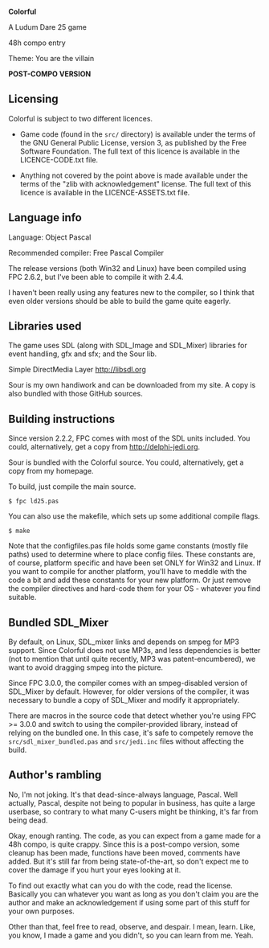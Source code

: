 **Colorful**

A Ludum Dare 25 game

48h compo entry

Theme: You are the villain

__**POST-COMPO VERSION**__


Licensing
---------------------------
Colorful is subject to two different licences.

- Game code (found in the `src/` directory) is available under the terms of the
GNU General Public License, version 3, as published by the Free Software Foundation.
The full text of this licence is available in the LICENCE-CODE.txt file.

- Anything not covered by the point above is made available under the terms
of the "zlib with acknowledgement" license. The full text of this licence
is available in the LICENCE-ASSETS.txt file.


Language info
-----------------------
Language: Object Pascal

Recommended compiler: Free Pascal Compiler

The release versions (both Win32 and Linux) have been compiled 
using FPC 2.6.2, but I've been able to compile it with 2.4.4.

I haven't been really using any features new to the compiler,
so I think that even older versions should be able to build
the game quite eagerly.


Libraries used
----------------------
The game uses SDL (along with SDL\_Image and SDL\_Mixer) libraries
for event handling, gfx and sfx; and the Sour lib.

Simple DirectMedia Layer
http://libsdl.org

Sour is my own handiwork and can be downloaded from my site. A copy is also bundled with those GitHub sources.


Building instructions
-----------------
Since version 2.2.2, FPC comes with most of the SDL units included.
You could, alternatively, get a copy from http://delphi-jedi.org.

Sour is bundled with the Colorful source.
You could, alternatively, get a copy from my homepage.

To build, just compile the main source.
    
    $ fpc ld25.pas

You can also use the makefile, which sets up some additional compile flags.
    
    $ make

Note that the configfiles.pas file holds some game constants (mostly
file paths) used to determine where to place config files. These
constants are, of course, platform specific and have been set ONLY
for Win32 and Linux. If you want to compile for another platform,
you'll have to meddle with the code a bit and add these constants for
your new platform. Or just remove the compiler directives and hard-code
them for your OS - whatever you find suitable.


Bundled SDL_Mixer
-----------------
By default, on Linux, SDL_mixer links and depends on smpeg for MP3 support.
Since Colorful does not use MP3s, and less dependencies is better 
(not to mention that until quite recently, MP3 was patent-encumbered), 
we want to avoid dragging smpeg into the picture.
 
Since FPC 3.0.0, the compiler comes with an smpeg-disabled version of SDL_Mixer
by default. However, for older versions of the compiler, it was necessary
to bundle a copy of SDL_Mixer and modify it appropriately.

There are macros in the source code that detect whether you're using
FPC >= 3.0.0 and switch to using the compiler-provided library, instead
of relying on the bundled one. In this case, it's safe to competely remove
the `src/sdl_mixer_bundled.pas` and `src/jedi.inc` files 
without affecting the build.


Author's rambling
-------------------
No, I'm not joking. It's that dead-since-always language, Pascal.
Well actually, Pascal, despite not being to popular in business,
has quite a large userbase, so contrary to what many C-users might
be thinking, it's far from being dead.

Okay, enough ranting. The code, as you can expect from a game made
for a 48h compo, is quite crappy. Since this is a post-compo version,
some cleanup has been made, functions have been moved, comments have
added. But it's still far from being state-of-the-art, so don't
expect me to cover the damage if you hurt your eyes looking at it.

To find out exactly what can you do with the code, read the license. 
Basically you can whatever you want as long as you don't claim you
are the author and make an acknowledgement if using some part of this
stuff for your own purposes.

Other than that, feel free to read, observe, and despair. I mean, learn.
Like, you know, I made a game and you didn't, so you can learn from me.
Yeah.
